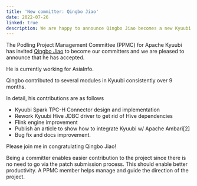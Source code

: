 ```yaml
---
title: 'New committer: Qingbo Jiao'
date: 2022-07-26
linked: true
description: We are happy to announce Qingbo Jiao becomes a new Kyuubi committer.
---
```

<!---
  Licensed under the Apache License, Version 2.0 (the "License");
  you may not use this file except in compliance with the License.
  You may obtain a copy of the License at

   http://www.apache.org/licenses/LICENSE-2.0

  Unless required by applicable law or agreed to in writing, software
  distributed under the License is distributed on an "AS IS" BASIS,
  WITHOUT WARRANTIES OR CONDITIONS OF ANY KIND, either express or implied.
  See the License for the specific language governing permissions and
  limitations under the License. See accompanying LICENSE file.
-->

The Podling Project Management Committee (PPMC) for Apache Kyuubi
has invited [Qingbo Jiao](https://github.com/jiaoqingbo) to become our committers and
we are pleased to announce that he has accepted.

He is currently working for AsiaInfo.

Qingbo contributed to several modules in Kyuubi consistently over 9 months.

In detail, his contributions are as follows

- Kyuubi Spark TPC-H Connector design and implementation
- Rework Kyuubi Hive JDBC driver to get rid of Hive dependencies
- Flink engine improvement
- Publish an article to show how to integrate Kyuubi w/ Apache Ambari[2]
- Bug fix and docs improvement.

Please join me in congratulating Qingbo Jiao!

Being a committer enables easier contribution to the
project since there is no need to go via the patch
submission process. This should enable better productivity.
A PPMC member helps manage and guide the direction of the project.
